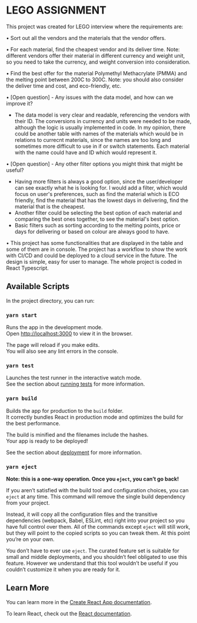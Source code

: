 # LEGO ASSIGNMENT

This project was created for LEGO interview where the requirements are: 

•	Sort out all the vendors and the materials that the vendor offers.  

•	For each material, find the cheapest vendor and its deliver time. 
Note: different vendors offer their material in different currency and weight unit, so you need to take the currency, and weight conversion into consideration. 

•	Find the best offer for the material Polymethyl Methacrylate (PMMA) and the melting point between 200C to 300C.  Note: you should also consider the deliver time and cost, and eco-friendly, etc. 

•	[Open question] - Any issues with the data model, and how can we improve it? 
- The data model is very clear and readable, referencing the vendors with their ID. The conversions in currency and units were needed to be made, although the logic is usually implemented in code. In my opinion, there could be another table with names of the materials which would be in relations to currecnt materials, since the names are too long and sometimes more difficult to use in if or switch statements. Each material with the name could have and ID which would represent it. 

•	[Open question] - Any other filter options you might think that might be useful?  
- Having more filters is always a good option, since the user/developer can see exactly what he is looking for. I would add a filter, which would focus on user's preferences, such as find the material which is ECO friendly, find the material that has the lowest days in delivering, find the material that is the cheapest. 
- Another filter could be selecting the best option of each material and comparing the best ones together, to see the material's best option. 
- Basic filters such as sorting according to the melting points, price or days for delivering or based on colour are always good to have. 

•	This project has some functionalities that are displayed in the table and some of them are in console. The project has a workflow to show the work with CI/CD and could be deployed to a cloud service in the future. The design is simple, easy for user to manage. The whole project is coded in React Typescript.  

## Available Scripts

In the project directory, you can run:

### `yarn start`

Runs the app in the development mode.\
Open [http://localhost:3000](http://localhost:3000) to view it in the browser.

The page will reload if you make edits.\
You will also see any lint errors in the console.

### `yarn test`

Launches the test runner in the interactive watch mode.\
See the section about [running tests](https://facebook.github.io/create-react-app/docs/running-tests) for more information.

### `yarn build`

Builds the app for production to the `build` folder.\
It correctly bundles React in production mode and optimizes the build for the best performance.

The build is minified and the filenames include the hashes.\
Your app is ready to be deployed!

See the section about [deployment](https://facebook.github.io/create-react-app/docs/deployment) for more information.

### `yarn eject`

**Note: this is a one-way operation. Once you `eject`, you can’t go back!**

If you aren’t satisfied with the build tool and configuration choices, you can `eject` at any time. This command will remove the single build dependency from your project.

Instead, it will copy all the configuration files and the transitive dependencies (webpack, Babel, ESLint, etc) right into your project so you have full control over them. All of the commands except `eject` will still work, but they will point to the copied scripts so you can tweak them. At this point you’re on your own.

You don’t have to ever use `eject`. The curated feature set is suitable for small and middle deployments, and you shouldn’t feel obligated to use this feature. However we understand that this tool wouldn’t be useful if you couldn’t customize it when you are ready for it.

## Learn More

You can learn more in the [Create React App documentation](https://facebook.github.io/create-react-app/docs/getting-started).

To learn React, check out the [React documentation](https://reactjs.org/).
